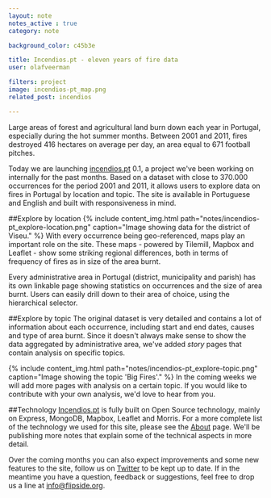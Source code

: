 ```yaml
---
layout: note
notes_active : true
category: note

background_color: c45b3e

title: Incendios.pt - eleven years of fire data
user: olafveerman

filters: project
image: incendios-pt_map.png
related_post: incendios

---
```

Large areas of forest and agricultural land burn down each year in Portugal, especially during the hot summer months. Between 2001 and 2011, fires destroyed 416 hectares on average per day, an area equal to 671 football pitches.

Today we are launching [incendios.pt](http://incendios.pt) 0.1, a project we've been working on internally for the past months. Based on a dataset with close to 370.000 occurrences for the period 2001 and 2011, it allows users to explore data on fires in Portugal by location and topic. The site is available in Portuguese and English and built with responsiveness in mind.

##Explore by location
{% include content_img.html path="notes/incendios-pt_explore-location.png" caption="Image showing data for the district of Viseu." %}
With every occurrence being geo-referenced, maps play an important role on the site. These maps - powered by Tilemill, Mapbox and Leaflet - show some striking regional differences, both in terms of frequency of fires as in size of the area burnt.

Every administrative area in Portugal (district, municipality and parish) has its own linkable page showing statistics on occurrences and the size of area burnt. Users can easily drill down to their area of choice, using the hierarchical selector.

##Explore by topic
The original dataset is very detailed and contains a lot of information about each occurrence, including start and end dates, causes and type of area burnt. Since it doesn't always make sense to show the data aggregated by administrative area, we've added _story_ pages that contain analysis on specific topics.

{% include content_img.html path="notes/incendios-pt_explore-topic.png" caption="Image showing the topic 'Big Fires'." %}
In the coming weeks we will add more pages with analysis on a certain topic. If you would like to contribute with your own analysis, we'd love to hear from you.

##Technology
[Incendios.pt](http://www.incendios.pt) is fully built on Open Source technology, mainly on Express, MongoDB, Mapbox, Leaflet and Morris. For a more complete list of the technology we used for this site, please see the [About](http://www.incendios.pt/en/data) page. We'll be publishing more notes that explain some of the technical aspects in more detail.

Over the coming months you can also expect improvements and some new features to the site, follow us on [Twitter](http://www.twitter.com/flipside_org) to be kept up to date. If in the meantime you have a question, feedback or suggestions, feel free to drop us a line at [info@flipside.org](mailto:info@flipside.org).